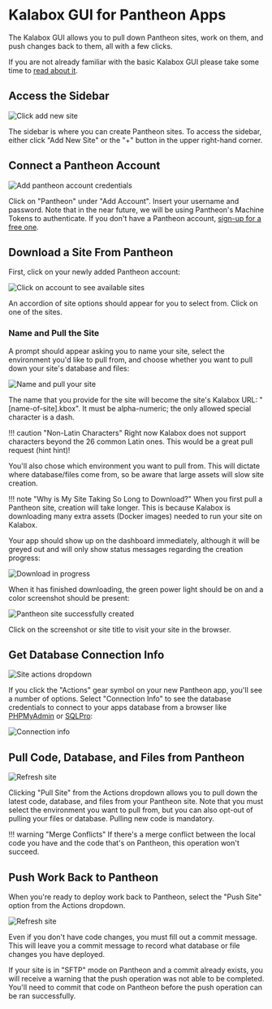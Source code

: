 Kalabox GUI for Pantheon Apps
=============================

The Kalabox GUI allows you to pull down Pantheon sites, work on them, and push changes back to them, all with a few clicks.

If you are not already familiar with the basic Kalabox GUI please take some time to [read about it](http://docs.kalabox.io/users/gui).

Access the Sidebar
------------------

![Click add new site](../images/clickAddNew.png)

The sidebar is where you can create Pantheon sites. To access the sidebar, either click "Add New Site" or the "+" button in the upper right-hand corner.

Connect a Pantheon Account
--------------------------

![Add pantheon account credentials](../images/addPantheonAccount.png)

Click on "Pantheon" under "Add Account". Insert your username and password. Note that in the near future, we will be using Pantheon's Machine Tokens to authenticate. If you don't have a Pantheon account, [sign-up for a free one](http://support.kalabox.io/support/solutions/articles/pantheon.io/register).

Download a Site From Pantheon
-----------------------------

First, click on your newly added Pantheon account:

![Click on account to see available sites](../images/availableSites.png)

An accordion of site options should appear for you to select from. Click on one of the sites.

### Name and Pull the Site

A prompt should appear asking you to name your site, select the environment you'd like to pull from, and choose whether you want to pull down your site's database and files:

![Name and pull your site](../images/pullSite.png)

The name that you provide for the site will become the site's Kalabox URL:
"[name-of-site].kbox". It must be alpha-numeric; the only allowed special
character is a dash.

!!! caution "Non-Latin Characters"
    Right now Kalabox does not support characters beyond the 26 common Latin ones. This would be a great pull request (hint hint)!

You'll also chose which environment you want to pull from. This will dictate
where database/files come from, so be aware that large assets will slow site
creation.

!!! note "Why is My Site Taking So Long to Download?"
    When you first pull a Pantheon site, creation will take longer. This is because Kalabox is downloading many extra assets (Docker images) needed to run your site on Kalabox.

Your app should show up on the dashboard immediately, although it will be greyed out and will only show status messages regarding the creation progress:

![Download in progress](../images/pullSiteProgress.png)

When it has finished downloading, the green power light should be on and a color screenshot should be present:

![Pantheon site successfully created](../images/pantheonSuccess.png)

Click on the screenshot or site title to visit your site in the browser.

Get Database Connection Info
----------------------------

![Site actions dropdown](../images/siteActions.png)

If you click the "Actions" gear symbol on your new Pantheon app, you'll see a number of options. Select "Connection Info" to see the database credentials to connect to your apps database from a browser like [PHPMyAdmin](https://www.phpmyadmin.net) or [SQLPro](http://www.sequelpro.com/):

![Connection info](../images/connectionInfo.png)

Pull Code, Database, and Files from Pantheon
--------------------------------------------

![Refresh site](../images/refreshSite.png)

Clicking "Pull Site" from the Actions dropdown allows you to pull down the latest code, database, and files from your Pantheon site. Note that you must select the environment you want to pull from, but you can also opt-out of pulling your files or database. Pulling new code is mandatory.

!!! warning "Merge Conflicts"
    If there's a merge conflict between the local code you have and the code that's on Pantheon, this operation won't succeed.

Push Work Back to Pantheon
--------------------------

When you're ready to deploy work back to Pantheon, select the "Push Site" option from the Actions dropdown.

![Refresh site](../images/pushSite.png)

Even if you don't have code changes, you must fill out a commit message. This will leave you a commit message to record what database or file changes you have deployed.

If your site is in "SFTP" mode on Pantheon and a commit already exists, you will receive a warning that the push operation was not able to be completed. You'll need to commit that code on Pantheon before the push operation can be ran successfully.
